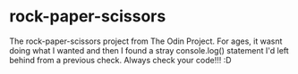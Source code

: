 # rock-paper-scissors
The rock-paper-scissors project from The Odin Project. For ages, it wasnt doing what I wanted and then I found a stray console.log() statement I'd left behind from a previous check. Always check your code!!! :D

